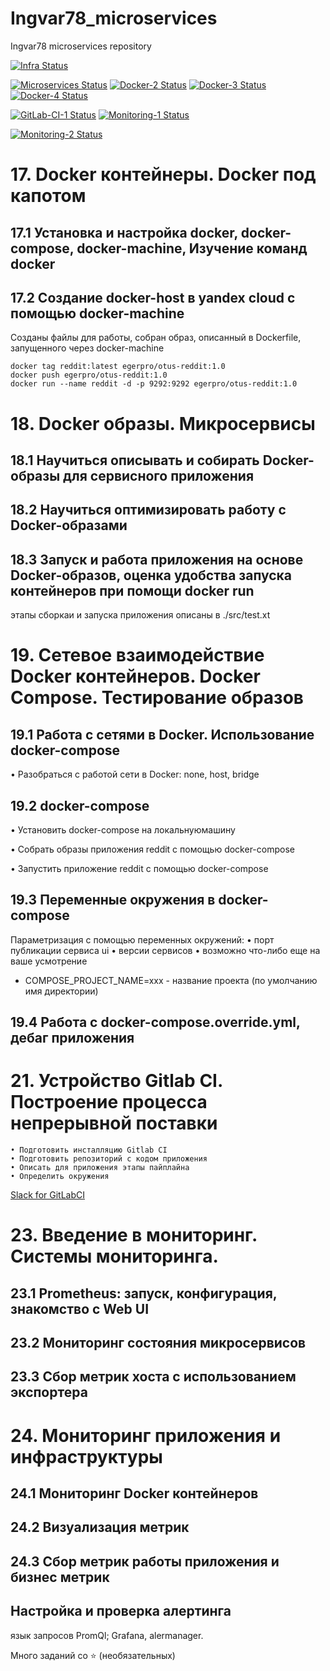 # Ingvar78_microservices
Ingvar78 microservices repository

[![Infra Status](https://img.shields.io/travis/Otus-DevOps-2020-05/Ingvar78_infra/master?label=Infra&style=plastic)](https://travis-ci.com/Otus-DevOps-2020-05/Ingvar78_infra)

[![Microservices Status](https://img.shields.io/travis/Otus-DevOps-2020-05/Ingvar78_microservices/master?label=Microservices&style=plastic)](https://travis-ci.com/Otus-DevOps-2020-05/Ingvar78_microservices)
[![Docker-2 Status](https://img.shields.io/travis/Otus-DevOps-2020-05/Ingvar78_microservices/docker-2?label=Docker-2&style=plastic)](https://github.com/Otus-DevOps-2020-05/Ingvar78_microservices/tree/docker-2)
[![Docker-3 Status](https://img.shields.io/travis/Otus-DevOps-2020-05/Ingvar78_microservices/docker-3?label=Docker-3&style=plastic)](https://github.com/Otus-DevOps-2020-05/Ingvar78_microservices/tree/docker-3)
[![Docker-4 Status](https://img.shields.io/travis/Otus-DevOps-2020-05/Ingvar78_microservices/docker-4?label=Docker-4&style=plastic)](https://github.com/Otus-DevOps-2020-05/Ingvar78_microservices/tree/docker-4)

[![GitLab-CI-1 Status](https://img.shields.io/travis/Otus-DevOps-2020-05/Ingvar78_microservices/gitlab-ci-1?label=Gitlab-CI-1&style=plastic)](https://github.com/Otus-DevOps-2020-05/Ingvar78_microservices/tree/gitlab-ci-1)
[![Monitoring-1 Status](https://img.shields.io/travis/Otus-DevOps-2020-05/Ingvar78_microservices/monitoring-1?label=Monitoring-1&style=plastic)](https://github.com/Otus-DevOps-2020-05/Ingvar78_microservices/tree/monitoring-1)

[![Monitoring-2 Status](https://img.shields.io/travis/Otus-DevOps-2020-05/Ingvar78_microservices/monitoring-2?label=Monitoring-2&style=plastic)](https://github.com/Otus-DevOps-2020-05/Ingvar78_microservices/tree/monitoring-2)

<h1>17. Docker контейнеры. Docker под капотом </h1>

<h2> 17.1 Установка и настройка docker, docker-compose, docker-machine, Изучение команд docker</h2>

<h2> 17.2 Создание docker-host в yandex cloud с помощью docker-machine </h2>

Созданы файлы для работы, собран образ, описанный в Dockerfile, запущенного через docker-machine

```
docker tag reddit:latest egerpro/otus-reddit:1.0
docker push egerpro/otus-reddit:1.0
docker run --name reddit -d -p 9292:9292 egerpro/otus-reddit:1.0
```

<h1>18. Docker образы. Микросервисы </h1>

<h2> 18.1 Научиться описывать и собирать Docker-образы для сервисного приложения </h2>
<h2> 18.2 Научиться оптимизировать работу с Docker-образами </h2>
<h2> 18.3 Запуск и работа приложения на основе Docker-образов, оценка удобства запуска контейнеров при помощи docker run </h2>

этапы сборкаи и запуска приложения описаны в ./src/test.xt

<h1> 19. Сетевое взаимодействие Docker контейнеров. Docker Compose. Тестирование образов </h1>

<h2> 19.1 Работа с сетями в Docker. Использование docker-compose </h2>

• Разобраться с работой сети в Docker: none, host, bridge

<h2> 19.2 docker-compose </h2>

• Установить docker-compose на локальнуюмашину

• Собрать образы приложения reddit с помощью docker-compose

• Запустить приложение reddit с помощью docker-compose

<h2> 19.3 Переменные окружения в docker-compose </h2>

Параметризация с помощью переменных окружений:
    • порт публикации сервиса ui
    • версии сервисов
    • возможно что-либо еще на ваше усмотрение

* COMPOSE_PROJECT_NAME=xxx - название проекта (по умолчанию имя директории)

<h2> 19.4 Работа с docker-compose.override.yml, дебаг приложения </h2>


<h1> 21. Устройство Gitlab CI. Построение процесса непрерывной поставки </h1>

    • Подготовить инсталляцию Gitlab CI
    • Подготовить репозиторий с кодом приложения
    • Описать для приложения этапы пайплайна
    • Определить окружения

[Slack for GitLabCI](https://app.slack.com/client/T014MRC4Y5A/D0140TNJCBZ)


<h1> 23. Введение в мониторинг. Системы мониторинга. </h1>

<h2> 23.1 Prometheus: запуск, конфигурация, знакомство с Web UI </h2>

<h2> 23.2 Мониторинг состояния микросервисов </h2>

<h2> 23.3 Сбор метрик хоста с использованием экспортера </h2>


<h1> 24. Мониторинг приложения и инфраструктуры </h1>

<h2> 24.1 Мониторинг Docker контейнеров </h2>

<h2> 24.2 Визуализация метрик </h2>

<h2> 24.3 Сбор метрик работы приложения и бизнес метрик </h2>

<h2> Настройка и проверка алертинга </h2>

 язык запросов PromQl;
 Grafana, alermanager.

 Много заданий со ⭐ (необязательных)
